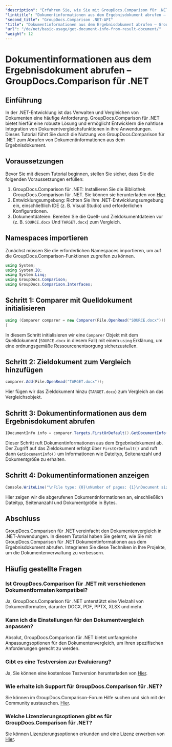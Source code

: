 ```yaml
---
"description": "Erfahren Sie, wie Sie mit GroupDocs.Comparison für .NET Dokumentinformationen aus dem Ergebnisdokument abrufen. Einfache Schritte für .NET-Entwickler."
"linktitle": "Dokumentinformationen aus dem Ergebnisdokument abrufen – GroupDocs.Comparison für .NET"
"second_title": "GroupDocs.Comparison .NET-API"
"title": "Dokumentinformationen aus dem Ergebnisdokument abrufen – GroupDocs.Comparison für .NET"
"url": "/de/net/basic-usage/get-document-info-from-result-document/"
"weight": 12
---
```


# Dokumentinformationen aus dem Ergebnisdokument abrufen – GroupDocs.Comparison für .NET

## Einführung
In der .NET-Entwicklung ist das Verwalten und Vergleichen von Dokumenten eine häufige Anforderung. GroupDocs.Comparison für .NET bietet hierfür eine robuste Lösung und ermöglicht Entwicklern die nahtlose Integration von Dokumentvergleichsfunktionen in ihre Anwendungen. Dieses Tutorial führt Sie durch die Nutzung von GroupDocs.Comparison für .NET zum Abrufen von Dokumentinformationen aus dem Ergebnisdokument. 
## Voraussetzungen
Bevor Sie mit diesem Tutorial beginnen, stellen Sie sicher, dass Sie die folgenden Voraussetzungen erfüllen:
1. GroupDocs.Comparison für .NET: Installieren Sie die Bibliothek GroupDocs.Comparison für .NET. Sie können sie herunterladen von [Hier](https://releases.groupdocs.com/comparison/net/).
2. Entwicklungsumgebung: Richten Sie Ihre .NET-Entwicklungsumgebung ein, einschließlich IDE (z. B. Visual Studio) und erforderlichen Konfigurationen.
3. Dokumentdateien: Bereiten Sie die Quell- und Zieldokumentdateien vor (z. B. `SOURCE.docx` Und `TARGET.docx`) zum Vergleich.

## Namespaces importieren
Zunächst müssen Sie die erforderlichen Namespaces importieren, um auf die GroupDocs.Comparison-Funktionen zugreifen zu können.

```csharp
using System;
using System.IO;
using System.Linq;
using GroupDocs.Comparison;
using GroupDocs.Comparison.Interfaces;
```

## Schritt 1: Comparer mit Quelldokument initialisieren
```csharp
using (Comparer comparer = new Comparer(File.OpenRead("SOURCE.docx")))
{
```
In diesem Schritt initialisieren wir eine `Comparer` Objekt mit dem Quelldokument (`SOURCE.docx` in diesem Fall) mit einem `using` Erklärung, um eine ordnungsgemäße Ressourcenentsorgung sicherzustellen.
## Schritt 2: Zieldokument zum Vergleich hinzufügen
```csharp
comparer.Add(File.OpenRead("TARGET.docx"));
```
Hier fügen wir das Zieldokument hinzu (`TARGET.docx`) zum Vergleich an das Vergleichsobjekt.
## Schritt 3: Dokumentinformationen aus dem Ergebnisdokument abrufen
```csharp
IDocumentInfo info = comparer.Targets.FirstOrDefault().GetDocumentInfo();
```
Dieser Schritt ruft Dokumentinformationen aus dem Ergebnisdokument ab. Der Zugriff auf das Zieldokument erfolgt über `FirstOrDefault()` und ruft dann `GetDocumentInfo()` um Informationen wie Dateityp, Seitenanzahl und Dokumentgröße zu erhalten.
## Schritt 4: Dokumentinformationen anzeigen
```csharp
Console.WriteLine("\nFile type: {0}\nNumber of pages: {1}\nDocument size: {2} bytes", info.FileType, info.PageCount, info.Size);
```
Hier zeigen wir die abgerufenen Dokumentinformationen an, einschließlich Dateityp, Seitenanzahl und Dokumentgröße in Bytes.

## Abschluss
GroupDocs.Comparison für .NET vereinfacht den Dokumentenvergleich in .NET-Anwendungen. In diesem Tutorial haben Sie gelernt, wie Sie mit GroupDocs.Comparison für .NET Dokumentinformationen aus dem Ergebnisdokument abrufen. Integrieren Sie diese Techniken in Ihre Projekte, um die Dokumentenverwaltung zu verbessern.
## Häufig gestellte Fragen
### Ist GroupDocs.Comparison für .NET mit verschiedenen Dokumentformaten kompatibel?
Ja, GroupDocs.Comparison für .NET unterstützt eine Vielzahl von Dokumentformaten, darunter DOCX, PDF, PPTX, XLSX und mehr.
### Kann ich die Einstellungen für den Dokumentvergleich anpassen?
Absolut, GroupDocs.Comparison für .NET bietet umfangreiche Anpassungsoptionen für den Dokumentenvergleich, um Ihren spezifischen Anforderungen gerecht zu werden.
### Gibt es eine Testversion zur Evaluierung?
Ja, Sie können eine kostenlose Testversion herunterladen von [Hier](https://releases.groupdocs.com/).
### Wie erhalte ich Support für GroupDocs.Comparison für .NET?
Sie können im GroupDocs.Comparison-Forum Hilfe suchen und sich mit der Community austauschen. [Hier](https://forum.groupdocs.com/c/comparison/12).
### Welche Lizenzierungsoptionen gibt es für GroupDocs.Comparison für .NET?
Sie können Lizenzierungsoptionen erkunden und eine Lizenz erwerben von [Hier](https://purchase.groupdocs.com/buy).